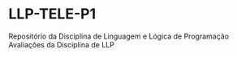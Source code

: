 # LLP-TELE-P1
Repositório da Disciplina de Linguagem e Lógica de Programação
Avaliações da Disciplina de LLP